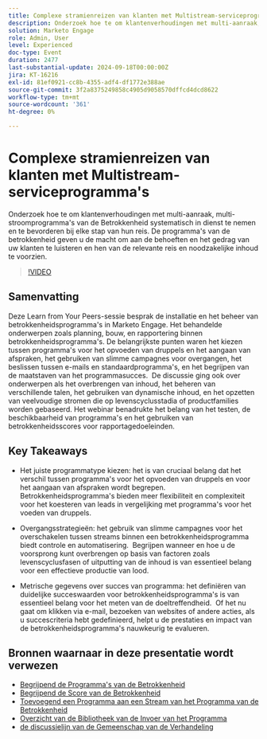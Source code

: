 ```yaml
---
title: Complexe stramienreizen van klanten met Multistream-serviceprogramma's
description: Onderzoek hoe te om klantenverhoudingen met multi-aanraak, multi-stroomprogramma's van de Betrokkenheid systematisch in dienst te nemen en te bevorderen bij elke stap van hun reis. De programma's van de betrokkenheid geven u de macht om aan de behoeften en het gedrag van uw klanten te luisteren en hen van de relevante reis en noodzakelijke inhoud te voorzien.
solution: Marketo Engage
role: Admin, User
level: Experienced
doc-type: Event
duration: 2477
last-substantial-update: 2024-09-18T00:00:00Z
jira: KT-16216
exl-id: 81ef0921-cc8b-4355-adf4-df1772e388ae
source-git-commit: 3f2a8375249858c4905d9058570dffcd4dcd8622
workflow-type: tm+mt
source-wordcount: '361'
ht-degree: 0%

---
```


# Complexe stramienreizen van klanten met Multistream-serviceprogramma&#39;s

Onderzoek hoe te om klantenverhoudingen met multi-aanraak, multi-stroomprogramma&#39;s van de Betrokkenheid systematisch in dienst te nemen en te bevorderen bij elke stap van hun reis. De programma&#39;s van de betrokkenheid geven u de macht om aan de behoeften en het gedrag van uw klanten te luisteren en hen van de relevante reis en noodzakelijke inhoud te voorzien.

>[!VIDEO](https://video.tv.adobe.com/v/3434490/?learn=on)

## Samenvatting

Deze Learn from Your Peers-sessie besprak de installatie en het beheer van betrokkenheidsprogramma&#39;s in Marketo Engage. Het behandelde onderwerpen zoals planning, bouw, en rapportering binnen betrokkenheidsprogramma&#39;s. De belangrijkste punten waren het kiezen tussen programma&#39;s voor het opvoeden van druppels en het aangaan van afspraken, het gebruiken van slimme campagnes voor overgangen, het beslissen tussen e-mails en standaardprogramma&#39;s, en het begrijpen van de maatstaven van het programmasucces. &#x200B; De discussie ging ook over onderwerpen als het overbrengen van inhoud, het beheren van verschillende talen, het gebruiken van dynamische inhoud, en het opzetten van veelvoudige stromen die op levenscyclusstadia of productfamilies worden gebaseerd. Het webinar benadrukte het belang van het testen, de beschikbaarheid van programma&#39;s en het gebruiken van betrokkenheidsscores voor rapportagedoeleinden. &#x200B;

## Key Takeaways

* Het juiste programmatype kiezen: het is van cruciaal belang dat het verschil tussen programma&#39;s voor het opvoeden van druppels en voor het aangaan van afspraken wordt begrepen. &#x200B; Betrokkenheidsprogramma&#39;s bieden meer flexibiliteit en complexiteit voor het koesteren van leads in vergelijking met programma&#39;s voor het voeden van druppels. &#x200B;

* Overgangsstrategieën: het gebruik van slimme campagnes voor het overschakelen tussen streams binnen een betrokkenheidsprogramma biedt controle en automatisering. &#x200B; Begrijpen wanneer en hoe u de voorsprong kunt overbrengen op basis van factoren zoals levenscyclusfasen of uitputting van de inhoud is van essentieel belang voor een effectieve productie van lood.

* Metrische gegevens over succes van programma: het definiëren van duidelijke succeswaarden voor betrokkenheidsprogramma&#39;s is van essentieel belang voor het meten van de doeltreffendheid. &#x200B; Of het nu gaat om klikken via e-mail, bezoeken van websites of andere acties, als u succescriteria hebt gedefinieerd, helpt u de prestaties en impact van de betrokkenheidsprogramma&#39;s nauwkeurig te evalueren. &#x200B;

## Bronnen waarnaar in deze presentatie wordt verwezen

* [ Begrijpend de Programma&#39;s van de Betrokkenheid ](https://experienceleague.adobe.com/en/docs/marketo/using/product-docs/email-marketing/drip-nurturing/creating-an-engagement-program/understanding-engagement-programs)
* [ Begrijpend de Score van de Betrokkenheid ](https://experienceleague.adobe.com/en/docs/marketo/using/product-docs/email-marketing/drip-nurturing/reports-and-notifications/understanding-the-engagement-score)
* [ Toevoegend een Programma aan een Stream van het Programma van de Betrokkenheid ](https://experienceleague.adobe.com/en/docs/marketo/using/product-docs/email-marketing/drip-nurturing/creating-an-engagement-program/adding-a-program-to-an-engagement-program-stream)
* [ Overzicht van de Bibliotheek van de Invoer van het Programma ](https://experienceleague.adobe.com/en/docs/marketo/using/product-docs/core-marketo-concepts/programs/program-library/program-import-library-overview)
* [ de discussielijn van de Gemeenschap van de Verhandeling ](https://nation.marketo.com/t5/product-discussions/sept-17-webinar-learn-from-your-peers-master-complex-customer/td-p/352582)
